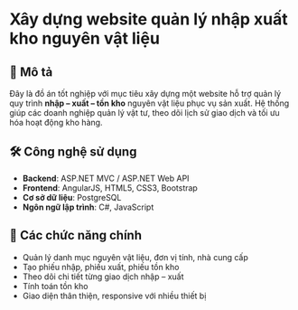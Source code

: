 # Xây dựng website quản lý nhập xuất kho nguyên vật liệu

## 📌 Mô tả
Đây là đồ án tốt nghiệp với mục tiêu xây dựng một website hỗ trợ quản lý quy trình **nhập – xuất – tồn kho** nguyên vật liệu phục vụ sản xuất. Hệ thống giúp các doanh nghiệp quản lý vật tư, theo dõi lịch sử giao dịch và tối ưu hóa hoạt động kho hàng.

## 🛠️ Công nghệ sử dụng
- **Backend**: ASP.NET MVC / ASP.NET Web API  
- **Frontend**: AngularJS, HTML5, CSS3, Bootstrap
- **Cơ sở dữ liệu**: PostgreSQL  
- **Ngôn ngữ lập trình**: C#, JavaScript   

## 🔧 Các chức năng chính
- Quản lý danh mục nguyên vật liệu, đơn vị tính, nhà cung cấp
- Tạo phiếu nhập, phiếu xuất, phiếu tồn kho
- Theo dõi chi tiết từng giao dịch nhập – xuất
- Tính toán tồn kho   
- Giao diện thân thiện, responsive với nhiều thiết bị

 
